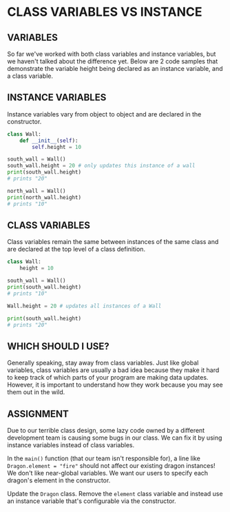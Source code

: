 # CLASS VARIABLES VS INSTANCE

## VARIABLES
So far we've worked with both class variables and instance variables, but we haven't talked about the difference yet. Below are 2 code samples that demonstrate the variable height being declared as an instance variable, and a class variable.

## INSTANCE VARIABLES
Instance variables vary from object to object and are declared in the constructor.

```python
class Wall:
    def __init__(self):
        self.height = 10

south_wall = Wall()
south_wall.height = 20 # only updates this instance of a wall
print(south_wall.height)
# prints "20"

north_wall = Wall()
print(north_wall.height)
# prints "10"
```

## CLASS VARIABLES
Class variables remain the same between instances of the same class and are declared at the top level of a class definition.

```python
class Wall:
    height = 10

south_wall = Wall()
print(south_wall.height)
# prints "10"

Wall.height = 20 # updates all instances of a Wall

print(south_wall.height)
# prints "20"
```

## WHICH SHOULD I USE?
Generally speaking, stay away from class variables. Just like global variables, class variables are usually a bad idea because they make it hard to keep track of which parts of your program are making data updates. However, it is important to understand how they work because you may see them out in the wild.

## ASSIGNMENT
Due to our terrible class design, some lazy code owned by a different development team is causing some bugs in our class. We can fix it by using instance variables instead of class variables.

In the `main()` function (that our team isn't responsible for), a line like `Dragon.element = "fire"` should not affect our existing dragon instances! We don't like near-global variables. We want our users to specify each dragon's element in the constructor.

Update the `Dragon` class. Remove the `element` class variable and instead use an instance variable that's configurable via the constructor.